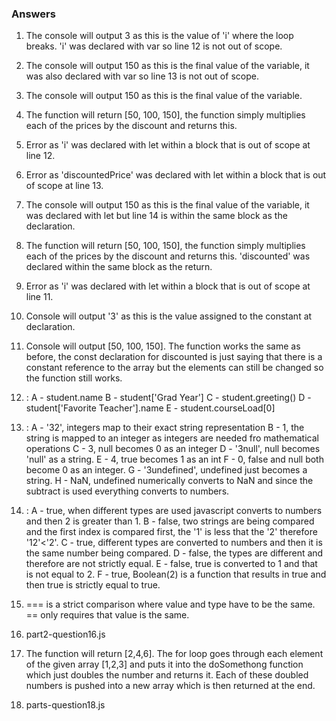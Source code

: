### Answers

1. The console will output 3 as this is the value of 'i' where the loop breaks. 'i' was declared with var so line 12 is not out of scope.
2. The console will output 150 as this is the final value of the variable, it was also declared with var so line 13 is not out of scope.
3. The console will output 150 as this is the final value of the variable.
4. The function will return [50, 100, 150], the function simply multiplies each of the prices by the discount and returns this. 
5. Error as 'i' was declared with let within a block that is out of scope at line 12.
6. Error as 'discountedPrice' was declared with let within a block that is out of scope at line 13.
7. The console will output 150 as this is the final value of the variable, it was declared with let but line 14 is within the same block as the declaration.
8. The function will return [50, 100, 150], the function simply multiplies each of the prices by the discount and returns this. 'discounted' was declared within the same block as the return.
9. Error as 'i' was declared with let within a block that is out of scope at line 11.
10.  Console will output '3' as this is the value assigned to the constant at declaration.
11.  Console will output [50, 100, 150]. The function works the same as before, the const declaration for discounted is just saying that there is a constant reference to the array but the elements can still be changed so the function still works.

12. :
A - student.name
B - student['Grad Year']
C - student.greeting()
D - student['Favorite Teacher'].name
E - student.courseLoad[0]

13. :
A - '32', integers map to their exact string representation
B - 1, the string is mapped to an integer as integers are needed fro mathematical operations
C - 3, null becomes 0 as an integer
D - '3null', null becomes 'null' as a string.
E - 4, true becomes 1 as an int
F - 0, false and null both become 0 as an integer.
G - '3undefined', undefined just becomes a string.
H - NaN, undefined numerically converts to NaN and since the subtract is used everything converts to numbers.

14. :
A - true, when different types are used javascript converts to numbers and then 2 is greater than 1.
B - false, two strings are being compared and the first index is compared first, the '1' is less that the '2' therefore '12'<'2'.
C - true, different types are converted to numbers and then it is the same number being compared.
D - false, the types are different and therefore are not strictly equal.
E - false, true is converted to 1 and that is not equal to 2.
F - true, Boolean(2) is a function that results in true and then true is strictly equal to true.

15. === is a strict comparison where value and type have to be the same. == only requires that value is the same.
16. part2-question16.js
17. The function will return [2,4,6]. The for loop goes through each element of the given array [1,2,3] and puts it into the doSomethong function which just doubles the number and returns it. Each of these doubled numbers is pushed into a new array which is then returned at the end.
18. parts-question18.js














